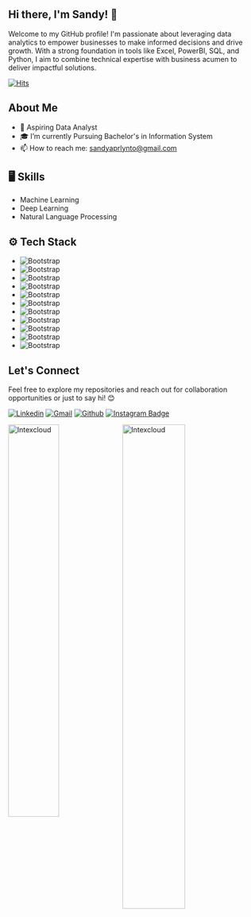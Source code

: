 ## Hi there, I'm Sandy! 👋
Welcome to my GitHub profile! I'm passionate about leveraging data analytics to empower businesses to make informed decisions and drive growth. With a strong foundation in tools like Excel, PowerBI, SQL, and Python, I aim to combine technical expertise with business acumen to deliver impactful solutions.

[![Hits](https://hits.seeyoufarm.com/api/count/incr/badge.svg?url=https%3A%2F%2Fgithub.com%2torvalds%2torvalds&count_bg=%2379C83D&title_bg=%23555555&icon=&icon_color=%23E7E7E7&title=Profile+Views&edge_flat=false)](https://hits.seeyoufarm.com)

## About Me

- 💼 Aspiring Data Analyst
- 🎓 I’m currently Pursuing Bachelor's in Information System
- 📫 How to reach me: sandyaprlynto@gmail.com

## 🖥 Skills

- Machine Learning
- Deep Learning
- Natural Language Processing

## ⚙️ Tech Stack

- ![Bootstrap](https://img.shields.io/badge/-Python-05122A?style=flat-square&logo=Python&color=353535) 
- ![Bootstrap](https://img.shields.io/badge/-Keras-05122A?style=flat-square&logo=Keras&color=353535) 
- ![Bootstrap](https://img.shields.io/badge/-TensorFlow-05122A?style=flat-square&logo=TensorFlow&color=353535) 
- ![Bootstrap](https://img.shields.io/badge/-Scikit%20Learn-05122A?style=flat-square&logo=Scikit-Learn&color=353535) 
- ![Bootstrap](https://img.shields.io/badge/-MySQL-05122A?style=flat-square&logo=MySQL&color=353535) 
- ![Bootstrap](https://img.shields.io/badge/-PostgreSQL-05122A?style=flat-square&logo=PostgreSQL&color=353535) 
- ![Bootstrap](https://img.shields.io/badge/-Pandas-05122A?style=flat-square&logo=Pandas&color=353535) 
- ![Bootstrap](https://img.shields.io/badge/-Numpy-05122A?style=flat-square&logo=Numpy&color=353535) 
- ![Bootstrap](https://img.shields.io/badge/-Matplotlib-05122A?style=flat-square&logo=Matplotlib&color=353535) 
- ![Bootstrap](https://img.shields.io/badge/-Tableau-05122A?style=flat-square&logo=Tableau&color=353535) 
- ![Bootstrap](https://img.shields.io/badge/-Power%20BI-05122A?style=flat-square&logo=Power-BI&color=353535)

## Let's Connect
Feel free to explore my repositories and reach out for collaboration opportunities or just to say hi! 😊

[![Linkedin](https://img.shields.io/badge/-LinkedIn-blue?style=flat&logo=Linkedin&logoColor=white)](https://www.linkedin.com/in/sandyaprilyanto/)
[![Gmail](https://img.shields.io/badge/-Gmail-c14438?style=flat&logo=Gmail&logoColor=white)](mailto:sandyaprlynto@gmail.com)
[![Github](https://img.shields.io/github/followers/Intexcloud?label=Follow&style=social)](https://github.com/Intexcloud)
[![Instagram Badge](https://img.shields.io/badge/-Instagram-purple?logo=instagram&logoColor=white&link=https://instagram.com/sndyaprlynto/)](https://www.instagram.com/sndyaprlynto)

<div> <img width="45%" align="left" src="https://github-readme-stats.vercel.app/api/top-langs?username=Intexcloud&show_icons=true&locale=en&layout=compact" alt="Intexcloud" /> <img width="50%" src="https://github-readme-streak-stats.herokuapp.com/?user=Intexcloud&" alt="Intexcloud" /> </div>





